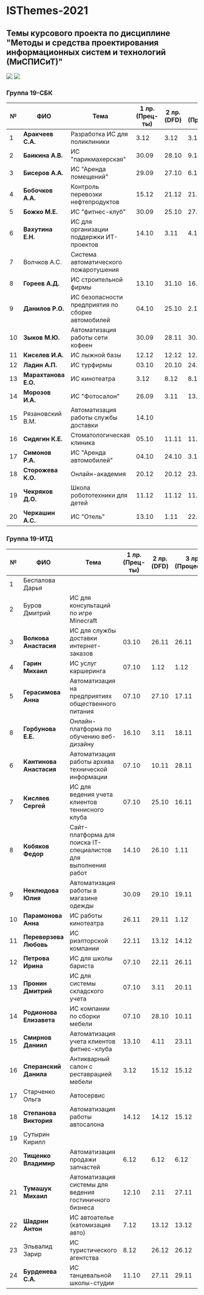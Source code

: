# ISThemes-2021
## Темы курсового проекта по дисциплине "Методы и средства проектирования информационных систем и технологий (МиСПИСиТ)"

<img src="https://img.shields.io/github/commit-activity/m/nntu-cs/ISThemes-2021?color=lime&style=for-the-badge">
<img src="https://img.shields.io/github/last-commit/nntu-cs/ISThemes-2021?color=darkgreen&style=for-the-badge">

### Группа 19-СБК

|№ |  ФИО |	Тема	 | 1 лр. (Прец-ты) | 2 лр. (DFD)  | 3 лр. (Процессы) | 4 лр. (Модели данных) | 5 лр. (Метрики) | ПЗ на проверку | Оценка |
|--|-------------------------|----------------------------------------------------|-------|-------|----------|-------|-------|--------|-------|
|1 |  **Аракчеев С.А.**      | Разработка ИС для поликлиники                      | 3.12  | 3.12  |  3.12    | 13.12 | 13.12 | `15.12` | **4** |
|2 |  **Баикина А.В.**       | ИС "парикмахерская"                                | 30.09 | 28.10 |  9.11    | 15.11 | 26.11 | `09.12` | **5** |
|3 |  **Бисеров А.А.**       | ИС "Аренда помещений"                              | 29.09 | 27.10 |  6.11    | 18.11 | 28.11 | `04.12` | **5** |
|4 |  **Бобочков А.А.**      | Контроль перевозки нефтепродуктов                  | 15.12 | 21.12 |  21.12   | 22.12 | 22.12 | `28.12` | |         
|5 |  **Божко М.Е.**         | ИС "фитнес-клуб"                                   | 30.09 | 25.10 |  27.10   | 12.11 | 27.11 | `12.12` | **5** |
|6 |  **Вахутина Е.Н.**      | ИС для организации поддержки ИТ-проектов           | 14.10 | 3.11  |  4.11    | 26.11 | 30.11 | `14.12` | **5** |
|7 |  Волчков А.С.           | Система автоматического пожаротушения              |       |       |          |       
|8 |  **Гореев А.Д.**        | ИС строительной фирмы                              | 13.10 | 31.10 |  16.11   | 24.11 | 28.11 | `09.12` | **5** |
|9 |  **Данилов Р.О.**       | ИС безопасности предприятия по сборке автомобилей  | 04.10 | 25.10 |  2.11    | 11.11 | 27.11 | `10.12` | **5** |
|10|  **Зыков М.Ю.**         | Автоматизация работы сети кофеен                   | 30.09 | 28.11 |  30.11   | 30.11 | 30.11 | `14.12` | 
|11|  **Киселев И.А.**       | ИС лыжной базы                                     | 12.12 | 12.12 |  12.12   | 13.12 | 15.12 | `15.12` | **4** |
|12|  **Ладин А.П.**         | ИС турфирмы                                        | 03.10 | 20.10 | 24.10    | 23.11 | 25.11 | `03.12` | **5** |
|13|  **Марахтанова Е.О.**   | ИС кинотеатра                                      | 3.12  | 8.12  | 8.12     | 15.12 | 15.12 | `16.12` | **4** |
|14|  **Морозов И.А.**       | ИС "Фотосалон"                                     | 26.09 | 3.11  | 13.11    | 24.11 | 28.11 | `13.12` | **5** |
|15|  Рязановский В.М.       | Автоматизация работы службы доставки               | 14.10 |       |          |
|16|  **Сидягин К.Е.**       | Стоматологическая клиника                          | 05.10 | 11.11 |  11.11   | 19.11 | 29.11 | `08.12` | 
|17|  **Симонов Р.А.**       | ИС "Аренда автомобилей"                            | 04.10 | 24.10 | 3.11     | 16.11 | 28.11 | `04.12` | **5** |
|18|  **Сторожева К.О.**     | Онлайн-академия                                    | 20.12 | 20.12 | 23.12    | 25.12 | 27.12 | 
|19|  **Чекряков Д.О.**      | Школа робототехники для детей                      | 11.12 | 11.12 | 11.12    | 14.12 | 14.12 | `14.12` | **4** |
|20|  **Черкашин А.С.**      | ИС "Отель"                                         | 13.10 | 1.11  |  22.11   | 2.12  | 30.11 | `12.12` | **5** |

### Группа 19-ИТД

|№ |      ФИО            |	Тема	| 1 лр. (Прец-ты) | 2 лр. (DFD) | 3 лр. (Процессы) | 4 лр. (Модели данных) | 5 лр. (Метрики) | ПЗ на проверку | Оценка |
|--|---------------------|--------|-----------------|-------------|------------------|-----------------------|-----------------|----------------|-------|
|1 |  Беспалова Дарья           |  | | |
|2 |  Буров Дмитрий             | ИС для консультаций по игре Minecraft                 | | |
|3 |  **Волкова Анастасия**     | ИС для службы доставки интернет-заказов                          | 03.10 | 26.11 | 26.11 | 29.11 | 30.11 | `8.12` | **5** |
|4 |  **Гарин Михаил**          | ИС услуг каршеринга                                              | 07.10 | 1.12 | 1.12 | 13.12 | 13.12 | `15.12`  | **5** |
|5 |  **Герасимова Анна**       | Автоматизация на предприятиях общественного питания              | 07.10 | 27.10 | 17.11 | 27.11 | 29.11 | `10.12` | **5** |
|8 |  **Горбунова Е.Е.**        | Онлайн-платформа по обучению веб-дизайну                         | 16.10 | 3.11| 18.11 | 13.12 | 13.12 | `13.12`   | **5** |
|6 |  **Кантинова Анастасия**   | Автоматизация работы архива технической информации               | 07.10  | 10.11 | 28.11 | 1.12 | 1.12 | `12.12` | **5** |
|7 |  **Кисляев Сергей**        | ИС для ведения учета клиентов теннисного клуба                   | 07.10 | 25.10  | 16.11 | 24.11 | 29.11 | `8.12` | **5** |
|8 |  **Кобяков Федор**         | Сайт-платформа для поиска IT-специалистов для выполнения работ   | 14.10 | 26.10 | 1.11 | 15.11 |   29.11 |  `11.12` |      
|9 |  **Неклюдова Юлия**        | Автоматизация работы в магазине одежды                           | 30.09  | 29.10 | 19.11 | 29.11 | 29.11 | `16.12` | **4** |
|10|  **Парамонова Анна**       | ИС работы кинотеатра                                             | 26.11  | 29.11 | 1.12 | 9.12 | 14.12 | `17.12` | 
|11|  **Переверзева Любовь**    | ИС риэлторской компании                                          | 22.11 | 13.12 | 14.12 | 14.12 | 14.12 | `15.12` | **4** |
|12|  **Петрова Ирина**         | ИС для школы бариста                                             | 07.10   | 22.11 | 26.11 | 28.11 | 29.11 | `7.12` | **5** |
|13|  **Пронин Дмитрий**        | ИС для системы складского учета                                  | 07.10 | 3.11| 20.11 | 20.11 | 29.11 | `14.12` | **5** |
|14|  **Родионова Елизавета**   | ИС компании по сборки мебели                                     | 07.10 | 28.10| 10.11 | 18.11 | 22.11 | `6.12` | **5** |
|15|  **Смирнов Даниил**        | Автоматизация учета клиентов фитнес-клуба                        | 13.10| 4.11| 23.11 | 29.11 | 30.11 | `11.12` | **5** |
|16|  **Сперанский Данила**     | Антикварный салон с реставрацией мебели                          | 3.12 | 15.12| 15.12 | 15.12 | 15.12 | `21.12` | 
|17|  Старченко Ольга           | Автосервис | | |
|18|  **Степанова Виктория**    | Автоматизация работы автосалона                                  | 14.12| 14.12 | 15.12 | 01.01 | 01.01 | `01.01` | |
|19|  Сутырин Кирилл            |  | | |
|20|  **Тищенко Владимир**      | Автоматизация продажи запчастей | 6.12 | 6.12 | 6.12 | 13.12 | 13.12 | `14.12` | **4** |
|21|  **Тумашук Михаил**        |  Автоматизация системы для ведения гостиничного бизнеса  | 12.10 | 2.11 | 27.11 | 2.12 | 6.12 | `12.12` | **5** |
|22|  **Шадрин Антон**          | ИС автоателье (катомизация авто) | 7.12 | 13.12 | 13.12 | 14.12 | 14.12 | `14.12` | **4** |
|23|  Эльвалид Зарир            |  ИС туристического агентства| 8.12 | 26.12 | 26.12 | 26.12 | 26.12 | `26.12` | **3** |
|24|  **Бурденева С.А.**        | ИС танцевальной школы-студии | 11.10 | 27.11 | 29.11 | 11.12 | 11.12 | `14.12` | **5** |
